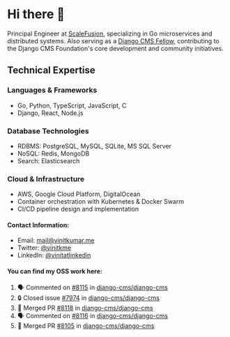 # Hi there 👋

Principal Engineer at [ScaleFusion](https://scalefusion.com/), specializing in Go microservices and distributed systems. Also serving as a [Django CMS Fellow](https://www.django-cms.org/en/blog/2024/11/07/welcoming-vinit-kumar-as-the-newest-django-cms-fellow/), contributing to the Django CMS Foundation's core development and community initiatives.

## Technical Expertise

### Languages & Frameworks

- Go, Python, TypeScript, JavaScript, C
- Django, React, Node.js

### Database Technologies
- RDBMS: PostgreSQL, MySQL, SQLite, MS SQL Server
- NoSQL: Redis, MongoDB
- Search: Elasticsearch

### Cloud & Infrastructure
- AWS, Google Cloud Platform, DigitalOcean
- Container orchestration with Kubernetes & Docker Swarm
- CI/CD pipeline design and implementation


#### Contact Information:

- Email: <a href="mailto:mail@vinitkumar.me">mail@vinitkumar.me</a>
- Twitter: [@vinitkme](https://twitter.com/vinitkme)
- LinkedIn: [@vinitatlinkedin](https://www.linkedin.com/in/vinitatlinkedin/)  

#### You can find my OSS work here:

<!--START_SECTION:activity-->
1. 🗣 Commented on [#8115](https://github.com/django-cms/django-cms/pull/8115#issuecomment-2621449232) in [django-cms/django-cms](https://github.com/django-cms/django-cms)
2. 🔒 Closed issue [#7974](https://github.com/django-cms/django-cms/issues/7974) in [django-cms/django-cms](https://github.com/django-cms/django-cms)
3. 🎉 Merged PR [#8118](https://github.com/django-cms/django-cms/pull/8118) in [django-cms/django-cms](https://github.com/django-cms/django-cms)
4. 🗣 Commented on [#8116](https://github.com/django-cms/django-cms/pull/8116#issuecomment-2608911012) in [django-cms/django-cms](https://github.com/django-cms/django-cms)
5. 🎉 Merged PR [#8105](https://github.com/django-cms/django-cms/pull/8105) in [django-cms/django-cms](https://github.com/django-cms/django-cms)
<!--END_SECTION:activity-->
